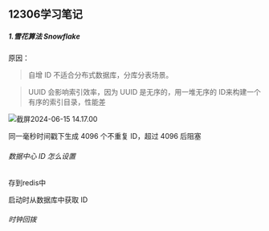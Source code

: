 ## 12306学习笔记

##### 1.雪花算法 Snowflake

 原因：

> 自增 ID 不适合分布式数据库，分库分表场景。

> UUID 会影响索引效率，因为 UUID 是无序的，用一堆无序的 ID来构建一个有序的索引目录，性能差

![截屏2024-06-15 14.17.00](/Users/zhangliuxiao/Documents/JavaCode/train/assets/雪花算法.png)

同一毫秒时间戳下生成 4096 个不重复 ID，超过 4096 后阻塞

###### 数据中心 ID 怎么设置

存到redis中

启动时从数据库中获取 ID 

###### 时钟回拨
